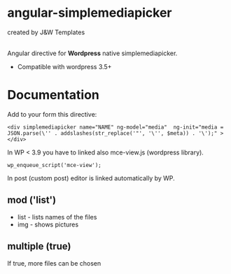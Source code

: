 angular-simplemediapicker 
=================
created by J&W Templates

<br>
Angular directive for <b>Wordpress</b> native simplemediapicker.

* Compatible with wordpress 3.5+

Documentation
=================

Add to your form this directive:

``` <div simplemediapicker name="NAME" ng-model="media"  ng-init="media = JSON.parse(\'' . addslashes(str_replace('"', '\'', $meta)) . '\');" ></div> ```


In WP < 3.9 you have to linked also mce-view.js (wordpress library).  

``` wp_enqueue_script('mce-view'); ```

In post (custom post) editor is linked automatically by WP.

mod ('list')
----
* list - lists names of the files
* img - shows pictures

multiple (true)
----
If true, more files can be chosen


